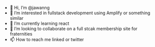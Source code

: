 - 👋 Hi, I’m @jawanng
- 👀 I’m interested in fullstack development using Amplify or something similar
- 🌱 I’m currently learning react
- 💞️ I’m looking to collaborate on a full stcak membership site for fraternities
- 📫 How to reach me linked or twitter

<!---
jawanng/jawanng is a ✨ special ✨ repository because its `README.md` (this file) appears on your GitHub profile.
You can click the Preview link to take a look at your changes.
--->
